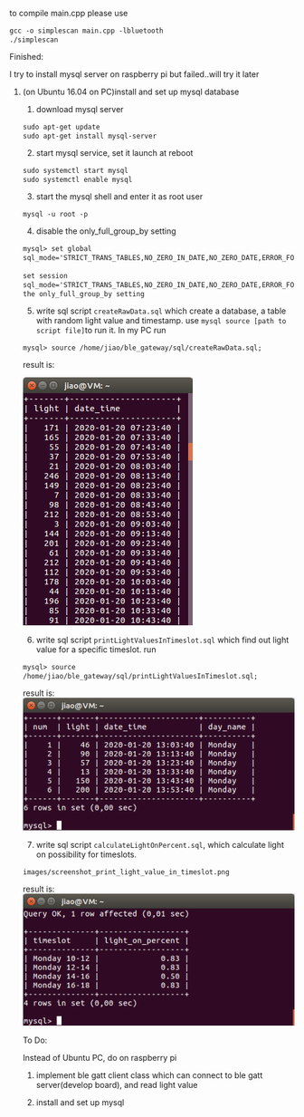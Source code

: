to compile main.cpp please use

```
gcc -o simplescan main.cpp -lbluetooth
./simplescan
```

Finished:

I try to install mysql server on raspberry pi but failed..will try it later


1. (on Ubuntu 16.04 on PC)install and set up mysql database
    1. download mysql server 

    ```
    sudo apt-get update
    sudo apt-get install mysql-server
    ```
    2. start mysql service, set it launch at reboot
    ```
    sudo systemctl start mysql
    sudo systemctl enable mysql
    ```
    3. start the mysql shell and enter it as root user
    ```
    mysql -u root -p
    ```

    4. disable the only_full_group_by setting
    ```
    mysql> set global sql_mode='STRICT_TRANS_TABLES,NO_ZERO_IN_DATE,NO_ZERO_DATE,ERROR_FOR_DIVISION_BY_ZERO,NO_AUTO_CREATE_USER,NO_ENGINE_SUBSTITUTION';

    set session sql_mode='STRICT_TRANS_TABLES,NO_ZERO_IN_DATE,NO_ZERO_DATE,ERROR_FOR_DIVISION_BY_ZERO,NO_AUTO_CREATE_USER,NO_ENGINE_SUBSTITUTION';disable the only_full_group_by setting

    ```
    5. write sql script `createRawData.sql` which create a database, a table with random light value and timestamp. use `mysql source [path to script file]`to run it. In my PC run

    ```
    mysql> source /home/jiao/ble_gateway/sql/createRawData.sql;
    ```
    result is:

    ![light_list](./images/screenshot_light_list.png)

    6. write sql script `printLightValuesInTimeslot.sql` which find out light value for a specific timeslot. run

    ```
    mysql> source /home/jiao/ble_gateway/sql/printLightValuesInTimeslot.sql;
    ```
    result is:
    ![print_light_value](./images/screenshot_print_light_value_in_timeslot.png)

    7. write sql script `calculateLightOnPercent.sql`, which calculate light on possibility for timeslots.

    ```
    images/screenshot_print_light_value_in_timeslot.png
    ```
    result is:
    ![light_on_percentage](./images/screenshot_calculateLightOnPercent.png)


    To Do:

    Instead of Ubuntu PC, do on raspberry pi

    1. implement ble gatt client class which can connect to ble gatt server(develop board), and read light value

    2. install and set up mysql 

